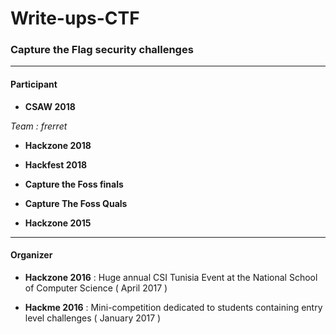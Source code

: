 # Write-ups-CTF
### Capture the Flag security challenges

---

#### Participant

* **CSAW 2018**

_Team : frerret_

* **Hackzone 2018**

* **Hackfest 2018**


* **Capture the Foss finals**

* **Capture The Foss Quals**

* **Hackzone 2015**



---

#### Organizer

* **Hackzone 2016** : Huge annual CSI Tunisia Event at the National School of Computer Science
( April 2017 )

* **Hackme 2016** : Mini-competition dedicated to students containing entry level challenges
( January 2017 ) 

